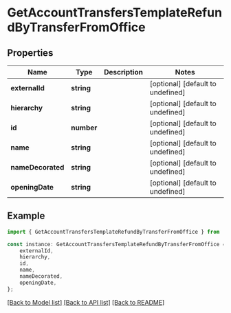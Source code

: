 # GetAccountTransfersTemplateRefundByTransferFromOffice


## Properties

Name | Type | Description | Notes
------------ | ------------- | ------------- | -------------
**externalId** | **string** |  | [optional] [default to undefined]
**hierarchy** | **string** |  | [optional] [default to undefined]
**id** | **number** |  | [optional] [default to undefined]
**name** | **string** |  | [optional] [default to undefined]
**nameDecorated** | **string** |  | [optional] [default to undefined]
**openingDate** | **string** |  | [optional] [default to undefined]

## Example

```typescript
import { GetAccountTransfersTemplateRefundByTransferFromOffice } from 'fineract-typescript-client';

const instance: GetAccountTransfersTemplateRefundByTransferFromOffice = {
    externalId,
    hierarchy,
    id,
    name,
    nameDecorated,
    openingDate,
};
```

[[Back to Model list]](../README.md#documentation-for-models) [[Back to API list]](../README.md#documentation-for-api-endpoints) [[Back to README]](../README.md)
